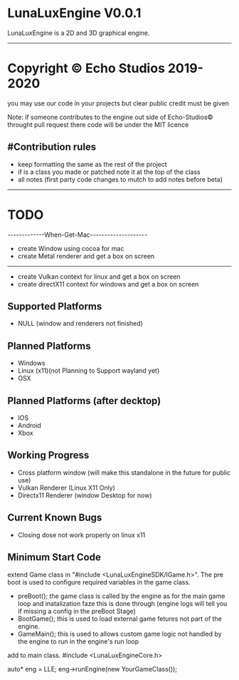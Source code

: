 # LunaLuxEngine V0.0.1
LunaLuxEngine is a 2D and 3D graphical engine.

----------------------------------------------------------------------------------------------
# Copyright © Echo Studios 2019-2020

you may use our code in your projects but clear public credit must be given

Note: if someone contributes to the engine out side of Echo-Studios© throught pull request there code will be under the MIT licence

#Contribution rules
----------------------------------------------------------------------------------------------
- keep formatting the same as the rest of the project
- if is a class you made or patched note it at the top of the class
- all notes (first party code changes to mutch to add notes before beta)

----------------------------------------------------------------------------------------------
# TODO
-------------When-Get-Mac--------------------
- create Window using cocoa for mac
- create Metal renderer and get a box on screen
---------------------------------------------
- create Vulkan context for linux and get a box on screen
- create directX11 context for windows and get a box on screen

Supported Platforms
-----------------------------------------------------------------------------------------------
- NULL (window and renderers not finished)

Planned Platforms
-----------------------------------------------------------------------------------------------
 - Windows
 - Linux (x11)(not Planning to Support wayland yet)
 - OSX

Planned Platforms (after decktop)
-----------------------------------------------------------------------------------------------
 - IOS
 - Android
 - Xbox

Working Progress
------------------------------------------------------------------------------------------------
- Cross platform window (will make this standalone in the future for public use)
- Vulkan Renderer (Linux X11 Only)
- Directx11 Renderer (window Desktop for now)

Current Known Bugs
------------------------------------------------------------------------------------------------
- Closing dose not work properly on linux x11

Minimum Start Code
------------------------------------------------------------------------------------------------
extend Game class in "#include <LunaLuxEngineSDK/IGame.h>".
The pre boot is used to configure required variables in the game class.
- preBoot();
the game class is called by the engine as for the main game loop and inatalization faze this is done through
(engine logs will tell you if missing a config in the preBoot Stage)
- BootGame();
this is used to load external game fetures not part of the engine.
- GameMain();
this is used to allows custom game logic not handled by the engine to run in the engine's run loop

add to main class.
#include <LunaLuxEngineCore.h>

auto* eng = LLE;
eng->runEngine(new YourGameClass());
